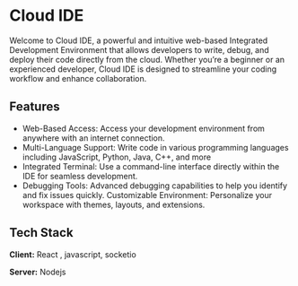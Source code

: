 
# Cloud IDE

Welcome to Cloud IDE, a powerful and intuitive web-based Integrated Development Environment that allows developers to write, debug, and deploy their code directly from the cloud. Whether you’re a beginner or an experienced developer, Cloud IDE is designed to streamline your coding workflow and enhance collaboration.


## Features

- Web-Based Access: Access your development environment from anywhere with an internet connection.
- Multi-Language Support: Write code in various programming languages including JavaScript, Python, Java, C++, and more
-  Integrated Terminal: Use a command-line interface directly within the IDE for seamless development.
-  Debugging Tools: Advanced debugging capabilities to help you identify and fix issues quickly. Customizable Environment: Personalize your workspace with themes, layouts, and extensions.


## Tech Stack

**Client:** React , javascript, socketio

**Server:** Nodejs

